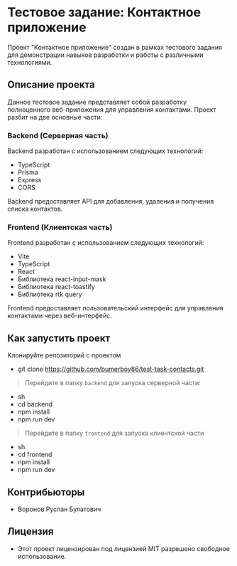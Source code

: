 # Тестовое задание: Контактное приложение

Проект "Контактное приложение" создан в рамках тестового задания для демонстрации навыков разработки и работы с различными технологиями.

## Описание проекта

Данное тестовое задание представляет собой разработку полноценного веб-приложения для управления контактами. Проект разбит на две основные части:

### Backend (Серверная часть)

Backend разработан с использованием следующих технологий:

- TypeScript
- Prisma
- Express
- CORS

Backend предоставляет API для добавления, удаления и получения списка контактов.

### Frontend (Клиентская часть)

Frontend разработан с использованием следующих технологий:

- Vite
- TypeScript
- React
- Библиотека react-input-mask
- Библиотека react-toastify
- Библиотека rtk query

Frontend предоставляет пользовательский интерфейс для управления контактами через веб-интерфейс.

## Как запустить проект

Клонируйте репозиторий с проектом

- git clone https://github.com/bumerboy86/test-task-contacts.git

> Перейдите в папку `backend` для запуска серверной части:

- sh
- cd backend
- npm install
- npm run dev

> Перейдите в папку `frontend` для запуска клиентской части

- sh
- cd frontend
- npm install
- npm run dev

## Контрибьюторы

- Воронов Руслан Булатович

## Лицензия

- Этот проект лицензирован под лицензией MIT разрешено свободное использование.